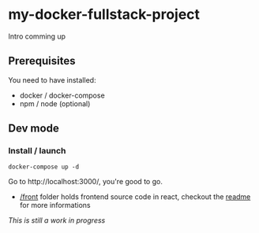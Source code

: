 # my-docker-fullstack-project

Intro comming up

## Prerequisites

You need to have installed:

* docker / docker-compose
* npm / node (optional)

## Dev mode

### Install / launch

```shell
docker-compose up -d
```

Go to http://localhost:3000/, you're good to go.

* [/front](./front) folder holds frontend source code in react, checkout the [readme](./front#readme) for more informations

*This is still a work in progress*